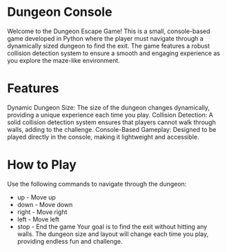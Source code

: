 # Dungeon Console
Welcome to the Dungeon Escape Game! This is a small, console-based game developed in Python where the player must navigate through a dynamically sized dungeon to find the exit. The game features a robust collision detection system to ensure a smooth and engaging experience as you explore the maze-like environment.

# Features
Dynamic Dungeon Size: The size of the dungeon changes dynamically, providing a unique experience each time you play.
Collision Detection: A solid collision detection system ensures that players cannot walk through walls, adding to the challenge.
Console-Based Gameplay: Designed to be played directly in the console, making it lightweight and accessible.

# How to Play
Use the following commands to navigate through the dungeon:
- up - Move up
- down - Move down
- right - Move right
- left - Move left
- stop - End the game
Your goal is to find the exit without hitting any walls.
The dungeon size and layout will change each time you play, providing endless fun and challenge.
